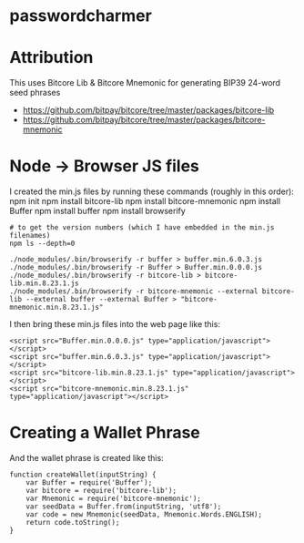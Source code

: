 # passwordcharmer


# Attribution
This uses Bitcore Lib & Bitcore Mnemonic for generating BIP39 24-word seed phrases
* https://github.com/bitpay/bitcore/tree/master/packages/bitcore-lib
* https://github.com/bitpay/bitcore/tree/master/packages/bitcore-mnemonic

# Node -> Browser JS files
I created the min.js files by running these commands (roughly in this order):
    npm init
    npm install bitcore-lib
    npm install bitcore-mnemonic
    npm install Buffer
    npm install buffer
    npm install browserify

    # to get the version numbers (which I have embedded in the min.js filenames)
    npm ls --depth=0

    ./node_modules/.bin/browserify -r buffer > buffer.min.6.0.3.js
    ./node_modules/.bin/browserify -r Buffer > Buffer.min.0.0.0.js
    ./node_modules/.bin/browserify -r bitcore-lib > bitcore-lib.min.8.23.1.js
    ./node_modules/.bin/browserify -r bitcore-mnemonic --external bitcore-lib --external buffer --external Buffer > "bitcore-mnemonic.min.8.23.1.js"

I then bring these min.js files into the web page like this:

    <script src="Buffer.min.0.0.0.js" type="application/javascript"></script>
    <script src="buffer.min.6.0.3.js" type="application/javascript"></script>
    <script src="bitcore-lib.min.8.23.1.js" type="application/javascript"></script>
    <script src="bitcore-mnemonic.min.8.23.1.js" type="application/javascript"></script>

# Creating a Wallet Phrase
And the wallet phrase is created like this:

	function createWallet(inputString) {
		var Buffer = require('Buffer');
		var bitcore = require('bitcore-lib');
		var Mnemonic = require('bitcore-mnemonic');
		var seedData = Buffer.from(inputString, 'utf8');
		var code = new Mnemonic(seedData, Mnemonic.Words.ENGLISH);
		return code.toString();
	}
  
